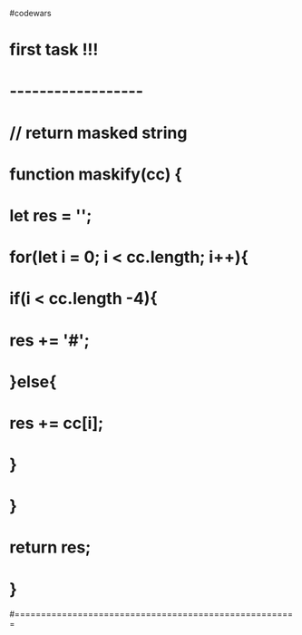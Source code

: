 #codewars
#
#   first task !!!
# ------------------
# // return masked string
# function maskify(cc) {
#  let res = '';
#  for(let i = 0; i < cc.length; i++){
#    if(i < cc.length -4){
#      res += '#';
#    }else{
#      res += cc[i];
#    }
#  }
#  return res;
# }
#======================================================
